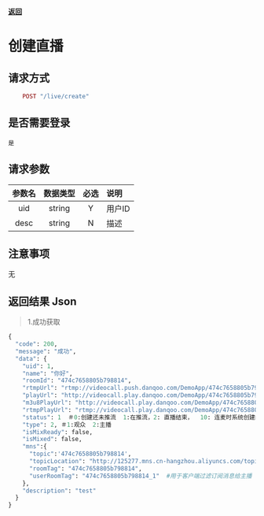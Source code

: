 [**返回**](https://github.com/ccba/aliyun-live-appserver-doc#live)

# 创建直播

## 请求方式 ##
```ruby
    POST "/live/create"
```
## 是否需要登录 ##
    是

## 请求参数 ##

参数名|数据类型|必选|说明
:------:|:------:|:------:|:------
uid|string|Y|用户ID
desc|string|N|描述

## 注意事项 ##
   无

## 返回结果 Json ##
>1.成功获取
```python
{
  "code": 200,
  "message": "成功",
  "data": {
    "uid": 1,
    "name": "你好",
    "roomId": "474c7658805b798814",
    "rtmpUrl": "rtmp://videocall.push.danqoo.com/DemoApp/474c7658805b798814?auth_key=1475044685-0-0-3bef3969e641856d785dbeeb23f188a9",
    "playUrl": "http://videocall.play.danqoo.com/DemoApp/474c7658805b798814_mix.flv",
    "m3u8PlayUrl": "http://videocall.play.danqoo.com/DemoApp/474c7658805b798814_mix.m3u8",
    "rtmpPlayUrl": "rtmp://videocall.play.danqoo.com/DemoApp/474c7658805b798814_mix",
    "status": 1  ＃0:创建还未推流  1:在推流，2: 直播结束，  10: 连麦时系统创建的直播（主要是观众连麦时） 
    "type": 2, ＃1:观众  2:主播
    "isMixReady": false,
    "isMixed": false,
    "mns":{
      "topic":'474c7658805b798814',
      "topicLocation": "http://125277.mns.cn-hangzhou.aliyuncs.com/topics/229820386403942828",
      "roomTag": "474c7658805b798814",
      "userRoomTag": "474c7658805b798814_1"  #用于客户端过滤订阅消息给主播
    },
    "description": "test"
  }
}
```
